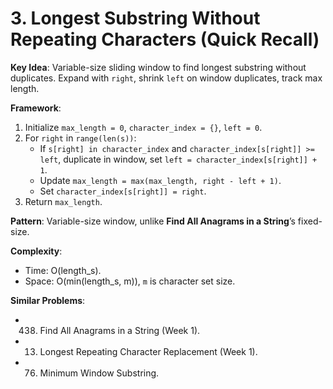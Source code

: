 # 3. Longest Substring Without Repeating Characters (Quick Recall)

**Key Idea**: Variable-size sliding window to find longest substring without duplicates. Expand with `right`, shrink `left` on window duplicates, track max length.

**Framework**:
1. Initialize `max_length = 0`, `character_index = {}`, `left = 0`.
2. For `right` in `range(len(s))`:
   - If `s[right] in character_index` and `character_index[s[right]] >= left`, duplicate in window, set `left = character_index[s[right]] + 1`.
   - Update `max_length = max(max_length, right - left + 1)`.
   - Set `character_index[s[right]] = right`.
3. Return `max_length`.

**Pattern**: Variable-size window, unlike **Find All Anagrams in a String**’s fixed-size.

**Complexity**:
- Time: O(length_s).
- Space: O(min(length_s, m)), `m` is character set size.

**Similar Problems**:
- 438. Find All Anagrams in a String (Week 1).
- 13. Longest Repeating Character Replacement (Week 1).
- 76. Minimum Window Substring.